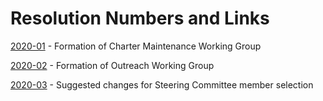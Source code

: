 # Resolution Numbers and Links

[2020-01](approved/2020-01.md) - Formation of Charter Maintenance Working Group

[2020-02](proposed/2020-02.md) - Formation of Outreach Working Group

[2020-03](proposed/2020-03.md) - Suggested changes for Steering Committee member selection
